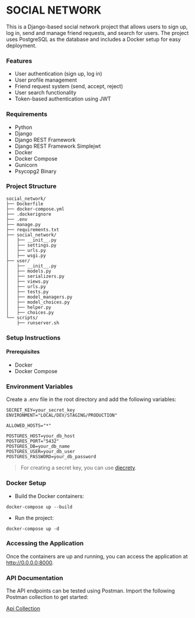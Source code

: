 # SOCIAL NETWORK

This is a Django-based social network project that allows users to sign up, log in, send and manage friend requests, and search for users. The project uses PostgreSQL as the database and includes a Docker setup for easy deployment.

### Features
- User authentication (sign up, log in)
- User profile management
- Friend request system (send, accept, reject)
- User search functionality
- Token-based authentication using JWT

### Requirements
- Python
- Django
- Django REST Framework
- Django REST Framework Simplejwt
- Docker
- Docker Compose
- Gunicorn
- Psycopg2 Binary
  
### Project Structure
```
social_network/
├── Dockerfile
├── docker-compose.yml
├── .dockerignore
├── .env
├── manage.py
├── requirements.txt
├── social_network/
│   ├── __init__.py
│   ├── settings.py
│   ├── urls.py
│   ├── wsgi.py
├── user/
│   ├── __init__.py
│   ├── models.py
│   ├── serializers.py
│   ├── views.py
│   ├── urls.py
│   ├── tests.py
│   ├── model_managers.py
│   ├── model_choices.py
│   ├── helper.py
│   ├── choices.py
└── scripts/
    ├── runserver.sh
```

### Setup Instructions
#### Prerequisites
- Docker
- Docker Compose

### Environment Variables
Create a .env file in the root directory and add the following variables:
```
SECRET_KEY=your_secret_key
ENVIRONMENT="LOCAL/DEV/STAGING/PRODUCTION"

ALLOWED_HOSTS="*"

POSTGRES_HOST=your_db_host
POSTGRES_PORT="5432"
POSTGRES_DB=your_db_name
POSTGRES_USER=your_db_user
POSTGRES_PASSWORD=your_db_password
```
> For creating a secret key, you can use [djecrety](https://djecrety.ir/).

### Docker Setup
- Build the Docker containers:
```
docker-compose up --build
```
- Run the project:
```
docker-compose up -d
``` 

### Accessing the Application
Once the containers are up and running, you can access the application at http://0.0.0.0:8000.

### API Documentation
The API endpoints can be tested using Postman. Import the following Postman collection to get started:

[Api Collection](api_postman_collection.json)
